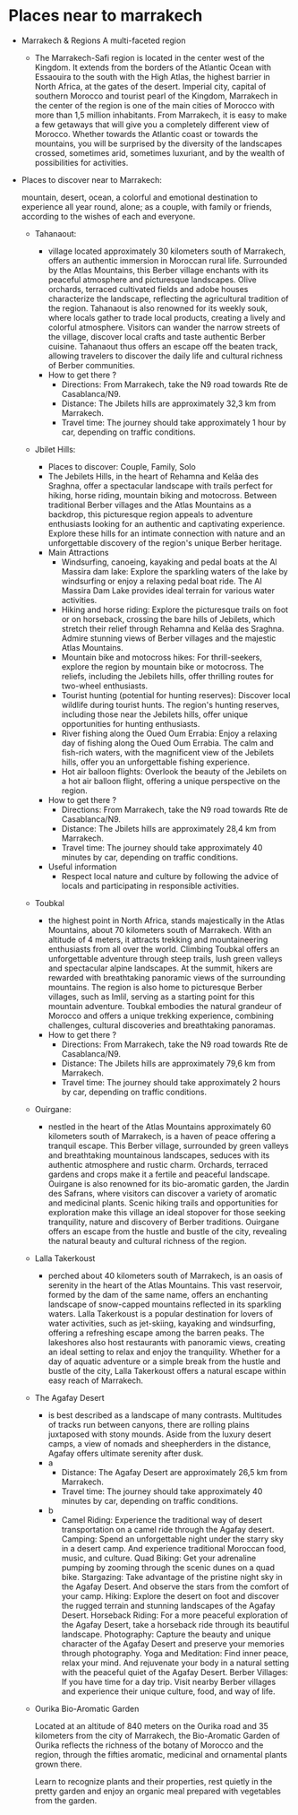 # Places near to marrakech

* Marrakech & Regions A multi-faceted region

    * The Marrakech-Safi region is located in the center west of the Kingdom. It extends from the borders of the Atlantic Ocean with Essaouira to the south with the High Atlas, the highest barrier in North Africa, at the gates of the desert. Imperial city, capital of southern Morocco and tourist pearl of the Kingdom, Marrakech in the center of the region is one of the main cities of Morocco with more than 1,5 million inhabitants. From Marrakech, it is easy to make a few getaways that will give you a completely different view of Morocco. Whether towards the Atlantic coast or towards the mountains, you will be surprised by the diversity of the landscapes crossed, sometimes arid, sometimes luxuriant, and by the wealth of possibilities for activities.

* Places to discover near to Marrakech:

    mountain, desert, ocean, a colorful and emotional destination to experience all year round, alone; as a couple, with family or friends, according to the wishes of each and everyone.
    * Tahanaout:
        * village located approximately 30 kilometers south of Marrakech, offers an authentic immersion in Moroccan rural life. Surrounded by the Atlas Mountains, this Berber village enchants with its peaceful atmosphere and picturesque landscapes. Olive orchards, terraced cultivated fields and adobe houses characterize the landscape, reflecting the agricultural tradition of the region. Tahanaout is also renowned for its weekly souk, where locals gather to trade local products, creating a lively and colorful atmosphere. Visitors can wander the narrow streets of the village, discover local crafts and taste authentic Berber cuisine. Tahanaout thus offers an escape off the beaten track, allowing travelers to discover the daily life and cultural richness of Berber communities.
        * How to get there ?
            * Directions: From Marrakech, take the N9 road towards Rte de Casablanca/N9.
            * Distance: The Jbilets hills are approximately 32,3 km from Marrakech.
            * Travel time: The journey should take approximately 1 hour by car, depending on traffic conditions.
    * Jbilet Hills:
        * Places to discover: Couple, Family, Solo
        * The Jebilets Hills, in the heart of Rehamna and Kelâa des Sraghna, offer a spectacular landscape with trails perfect for hiking, horse riding, mountain biking and motocross. Between traditional Berber villages and the Atlas Mountains as a backdrop, this picturesque region appeals to adventure enthusiasts looking for an authentic and captivating experience. Explore these hills for an intimate connection with nature and an unforgettable discovery of the region's unique Berber heritage.
        * Main Attractions
            * Windsurfing, canoeing, kayaking and pedal boats at the Al Massira dam lake: Explore the sparkling waters of the lake by windsurfing or enjoy a relaxing pedal boat ride. The Al Massira Dam Lake provides ideal terrain for various water activities.
            * Hiking and horse riding: Explore the picturesque trails on foot or on horseback, crossing the bare hills of Jebilets, which stretch their relief through Rehamna and Kelâa des Sraghna. Admire stunning views of Berber villages and the majestic Atlas Mountains.
            * Mountain bike and motocross hikes: For thrill-seekers, explore the region by mountain bike or motocross. The reliefs, including the Jebilets hills, offer thrilling routes for two-wheel enthusiasts.
            * Tourist hunting (potential for hunting reserves): Discover local wildlife during tourist hunts. The region's hunting reserves, including those near the Jebilets hills, offer unique opportunities for hunting enthusiasts.
            * River fishing along the Oued Oum Errabia: Enjoy a relaxing day of fishing along the Oued Oum Errabia. The calm and fish-rich waters, with the magnificent view of the Jebilets hills, offer you an unforgettable fishing experience.
            * Hot air balloon flights: Overlook the beauty of the Jebilets on a hot air balloon flight, offering a unique perspective on the region.
        * How to get there ?
            * Directions: From Marrakech, take the N9 road towards Rte de Casablanca/N9.
            * Distance: The Jbilets hills are approximately 28,4 km from Marrakech.
            * Travel time: The journey should take approximately 40 minutes by car, depending on traffic conditions.
        * Useful information
            * Respect local nature and culture by following the advice of locals and participating in responsible activities.
    * Toubkal
        * the highest point in North Africa, stands majestically in the Atlas Mountains, about 70 kilometers south of Marrakech. With an altitude of 4 meters, it attracts trekking and mountaineering enthusiasts from all over the world. Climbing Toubkal offers an unforgettable adventure through steep trails, lush green valleys and spectacular alpine landscapes. At the summit, hikers are rewarded with breathtaking panoramic views of the surrounding mountains. The region is also home to picturesque Berber villages, such as Imlil, serving as a starting point for this mountain adventure. Toubkal embodies the natural grandeur of Morocco and offers a unique trekking experience, combining challenges, cultural discoveries and breathtaking panoramas.
        * How to get there ?
            * Directions: From Marrakech, take the N9 road towards Rte de Casablanca/N9.
            * Distance: The Jbilets hills are approximately 79,6 km from Marrakech.
            * Travel time: The journey should take approximately 2 hours by car, depending on traffic conditions.
    * Ouirgane:
        * nestled in the heart of the Atlas Mountains approximately 60 kilometers south of Marrakech, is a haven of peace offering a tranquil escape. This Berber village, surrounded by green valleys and breathtaking mountainous landscapes, seduces with its authentic atmosphere and rustic charm. Orchards, terraced gardens and crops make it a fertile and peaceful landscape. Ouirgane is also renowned for its bio-aromatic garden, the Jardin des Safrans, where visitors can discover a variety of aromatic and medicinal plants. Scenic hiking trails and opportunities for exploration make this village an ideal stopover for those seeking tranquility, nature and discovery of Berber traditions. Ouirgane offers an escape from the hustle and bustle of the city, revealing the natural beauty and cultural richness of the region.
    * Lalla Takerkoust
        * perched about 40 kilometers south of Marrakech, is an oasis of serenity in the heart of the Atlas Mountains. This vast reservoir, formed by the dam of the same name, offers an enchanting landscape of snow-capped mountains reflected in its sparkling waters. Lalla Takerkoust is a popular destination for lovers of water activities, such as jet-skiing, kayaking and windsurfing, offering a refreshing escape among the barren peaks. The lakeshores also host restaurants with panoramic views, creating an ideal setting to relax and enjoy the tranquility. Whether for a day of aquatic adventure or a simple break from the hustle and bustle of the city, Lalla Takerkoust offers a natural escape within easy reach of Marrakech.
    * The Agafay Desert
        * is best described as a landscape of many contrasts. Multitudes of tracks run between canyons, there are rolling plains juxtaposed with stony mounds. Aside from the luxury desert camps, a view of nomads and sheepherders in the distance, Agafay offers ultimate serenity after dusk.
        * a
            * Distance: The Agafay Desert are approximately 26,5 km from Marrakech.
            * Travel time: The journey should take approximately 40 minutes by car, depending on traffic conditions.
        * b
            * Camel Riding: Experience the traditional way of desert transportation on a camel ride through the Agafay desert.
            Camping: Spend an unforgettable night under the starry sky in a desert camp. And experience traditional Moroccan food, music, and culture.
            Quad Biking: Get your adrenaline pumping by zooming through the scenic dunes on a quad bike.
            Stargazing: Take advantage of the pristine night sky in the Agafay Desert. And observe the stars from the comfort of your camp.
            Hiking: Explore the desert on foot and discover the rugged terrain and stunning landscapes of the Agafay Desert.
            Horseback Riding: For a more peaceful exploration of the Agafay Desert, take a horseback ride through its beautiful landscape.
            Photography: Capture the beauty and unique character of the Agafay Desert and preserve your memories through photography.
            Yoga and Meditation: Find inner peace, relax your mind. And rejuvenate your body in a natural setting with the peaceful quiet of the Agafay Desert.
            Berber Villages: If you have time for a day trip. Visit nearby Berber villages and experience their unique culture, food, and way of life.
    * Ourika Bio-Aromatic Garden
        
        Located at an altitude of 840 meters on the Ourika road and 35 kilometers from the city of Marrakech, the Bio-Aromatic Garden of Ourika reflects the richness of the botany of Morocco and the region, through the fifties aromatic, medicinal and ornamental plants grown there.
        
        Learn to recognize plants and their properties, rest quietly in the pretty garden and enjoy an organic meal prepared with vegetables from the garden.

